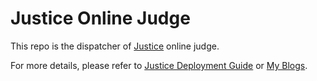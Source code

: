 # Justice Online Judge

This repo is the dispatcher of [Justice](https://www.justice.plus) online judge.

For more details, please refer to [Justice Deployment Guide](https://github.com/liupangzi/justice-doc) or [My Blogs](https://tech.liuchao.me/tag/justice-oj/).